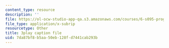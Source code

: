```yaml
---
content_type: resource
description: ''
file: https://ol-ocw-studio-app-qa.s3.amazonaws.com/courses/6-s095-programming-for-the-puzzled-january-iap-2018/7da87bf8b5aa50eb128fd7441cab293b_eSRNeIyX5dY.srt
file_type: application/x-subrip
resourcetype: Other
title: 3play caption file
uid: 7da87bf8-b5aa-50eb-128f-d7441cab293b
---
```

